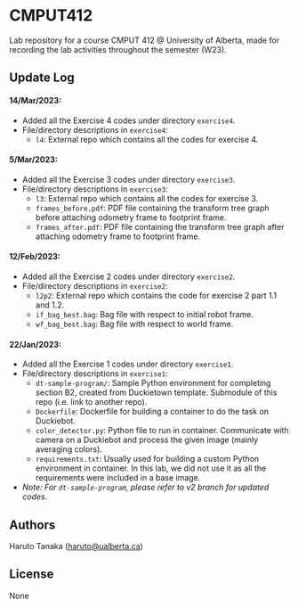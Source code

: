 # CMPUT412
Lab repository for a course CMPUT 412 @ University of Alberta, made for recording the lab activities throughout the semester (W23).

## Update Log
#### 14/Mar/2023:
- Added all the Exercise 4 codes under directory `exercise4`.
- File/directory descriptions in `exercise4`:
    - `l4`: External repo which contains all the codes for exercise 4.

#### 5/Mar/2023:
- Added all the Exercise 3 codes under directory `exercise3`.
- File/directory descriptions in `exercise3`:
    - `l3`: External repo which contains all the codes for exercise 3.
    - `frames_before.pdf`: PDF file containing the transform tree graph before attaching odometry frame to footprint frame. 
    - `frames_after.pdf`: PDF file containing the transform tree graph after attaching odometry frame to footprint frame. 

#### 12/Feb/2023:
- Added all the Exercise 2 codes under directory `exercise2`.
- File/directory descriptions in `exercise2`:
    - `l2p2`: External repo which contains the code for exercise 2 part 1.1 and 1.2.
    - `if_bag_best.bag`: Bag file with respect to initial robot frame.
    - `wf_bag_best.bag`: Bag file with respect to world frame.

#### 22/Jan/2023:
- Added all the Exercise 1 codes under directory `exercise1`.
- File/directory descriptions in `exercise1`:
	- `dt-sample-program/`: Sample Python environment for completing section B2, created from Duckietown template. Submodule of this repo (i.e. link to another repo).
	- `Dockerfile`: Dockerfile for building a container to do the task on Duckiebot.
	- `color_detector.py`: Python file to run in container. Communicate with camera on a Duckiebot and process the given image (mainly averaging colors).
	- `requirements.txt`: Usually used for building a custom Python environment in container. In this lab, we did not use it as all the requirements were included in a base image.
- *Note: For `dt-sample-program`, please refer to v2 branch for updated codes.*

## Authors
Haruto Tanaka (haruto@ualberta.ca)

## License
None
